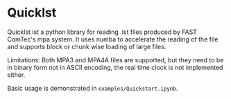 # Quicklst

Quicklst ist a python library for reading .lst files produced by FAST ComTec's mpa system. It uses numba to accelerate
the reading of the file and supports block or chunk wise loading of large files.

Limitations: Both MPA3 and MPA4A files are supported, but they need to be in binary form not in ASCII encoding, the real
time clock is not implemented either.

Basic usage is demonstrated in `examples/Quickstart.ipynb`.